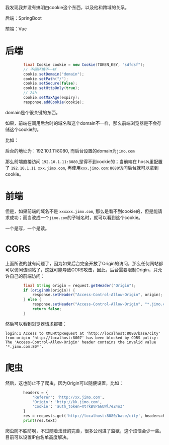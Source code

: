 我发现我并没有搞明白cookie这个东西，以及他和跨域的关系。

后端：SpringBoot

前端：Vue

# 后端

```java
        final Cookie cookie = new Cookie(TOKEN_KEY, "sdfdsf");
        // 不同环境不一样
        cookie.setDomain("domain");
        cookie.setPath("/");
        cookie.setSecure(false);
        cookie.setHttpOnly(true);
        // 24h
        cookie.setMaxAge(expiry);
        response.addCookie(cookie);
```

domain是个很关键的东西。

如果，前端在调用后台时的域名和这个domain不一样，那么前端浏览器是不会存储这个cookie的。

比如：

后台的地址为：192.10.1.11:8080, 而后台设置的domain为`jimo.com`

那么前端直接访问 `192.10.1.11:8080`,是得不到cookie的；当前端在 hosts里配置了 `192.10.1.11 xxx.jimo.com`, 再使用`xxx.jimo.com:8080`访问后台就可以拿到cookie。

# 前端 

但是，如果前端的域名不是 `xxxxxx.jimo.com`, 那么是看不到cookie的，但是能请求成功；而当改成一个`jimo.com`的子域名时，就可以看到这个cookie。

一个是写，一个是读。


# CORS

上面所说的就有问题了，因为如果后台完全开放了Origin的访问，那么任何网站都可以访问该网站了，这就可能导致CORS攻击，因此，后台需要限制Origin，只允许自己的前端访问：

```java
        final String origin = request.getHeader("Origin");
        if (originOk(origin)) {
            response.setHeader("Access-Control-Allow-Origin", origin);
        } else {
            response.setHeader("Access-Control-Allow-Origin", "*.jimo.com:80*");
            return false;
        }
```

然后可以看到浏览器请求报错：
```
login:1 Access to XMLHttpRequest at 'http://localhost:8080/base/city' from origin 'http://localhost:8007' has been blocked by CORS policy: The 'Access-Control-Allow-Origin' header contains the invalid value '*.jimo.com:80*'.
```

# 爬虫

然后，这也防止不了爬虫，因为Origin可以随便设置，比如：

```python
        headers = {
            'Referer': 'http://xx.jimo.com',
            'Origin': 'http://kk.jimo.com',
            'Cookie': 'auth_token=XtrkBVPa6UWl7eZ4o3'
        }
        res = requests.get('http://localhost:8080/base/city', headers=headers)
        print(res.text)
```

爬虫防不胜防啊，不过随着法律的完善，很多公司进了监狱，这个烦恼会少一些。目前可以设置IP白名单高度解决。





